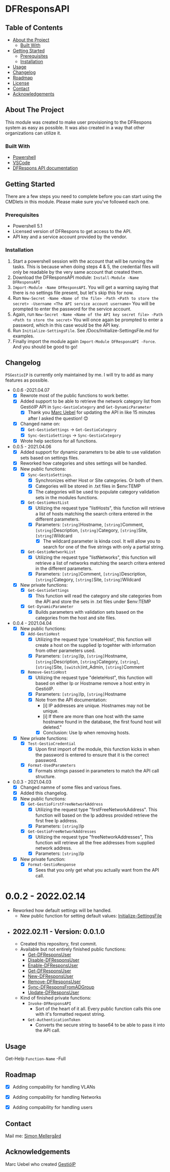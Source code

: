 # DFResponsAPI
<!-- TABLE OF CONTENTS -->
## Table of Contents

* [About the Project](#about-the-project)
    * [Built With](#built-with)
* [Getting Started](#getting-started)
    * [Prerequisites](#prerequisites)
    * [Installation](#installation)
* [Usage](#usage)
* [Changelog](#Changelog)
* [Roadmap](#roadmap)
* [License](#license)
* [Contact](#contact)
* [Acknowledgements](#acknowledgements)



<!-- ABOUT THE PROJECT -->
## About The Project
This module was created to make user provisioning to the DFRespons system as easy as possible.
It was also created in a way that other organizations can utilize it.

### Built With

* [Powershell](https://docs.microsoft.com/en-us/powershell/)
* [VSCode](https://code.visualstudio.com/)
* [DFRespons API documentation](https://docs.digitalfox.se/api/)



<!-- GETTING STARTED -->
## Getting Started
There are a few steps you need to complete before you can start using the CMDlets in this module.
Please make sure you've followed each one.

### Prerequisites

* Powershell 5.1
* Licensed version of DFRespons to get access to the API.
* API key and a service account provided by the vendor.

### Installation
1. Start a powershell session with the account that will be running the tasks. This is because when doing steps 4 & 5, the credential files will only be readable by the very same account that created them.
2. Download the DFResponsAPI module: `Install-Module -Name DFResponsAPI`
3. `Import-Module -Name DFResponsAPI`. You will get a warning saying that there is no settings file present, but let's skip this for now.
4. Run `New-Secret -Name <Name of the file> -Path <Path to store the secret> -Username <The API service account username>` You will be prompted to enter the password for the service account.
5. Again, run `New-Secret -Name <Name of the API key secret file> -Path <Path to store the secret>` You will once again be prompted to enter a password, which in this case would be the API key.
6. Run `Initialize-SettingsFile`. See /Docs/Initialize-SettingsFile.md for examples.
7. Finally import the module again `Import-Module DFResponsAPI -Force`. And you should be good to go!

## Changelog

`PSGestioIP` is currently only maintained by me. I will try to add as many features as possible.
- 0.0.6 -2021.04.07
  - [x] Rewrote most of the public functions to work better.
  - [x] Added support to be able to retrieve the network category list from GestióIP API in `Sync-GestioCategory` and `Get-DynamicParameter`
      - [x] Thank you [Marc Uebel](https://github.com/muebel) for updating the API in like 15 minutes after I asked the question! 😊
  - [x] Changed name on:
      - [x] `Get-GestioSettings` -> `Get-GestioCategory`
      - [x] `Sync-GestioSettings` -> `Sync-GestioCategory`
  - [x] Wrote help sections for all functions.
- 0.0.5 - 2021.04.06
  - [x] Added support for dynamic parameters to be able to use validation sets based on settings files.
  - [x] Reworked how categories and sites settings will be handled.
  - [x] New public functions:
      - [x] `Sync-GestioSettings`.
          - [x] Synchronizes either Host or Site categories. Or both of them.
          - [x] Categories will be stored in .txt files in $env:TEMP
          - [x] The categories will be used to populate category validation sets in the modules functions.
      - [x] `Get-GestioHostList`
          - [x] Utilizing the request type "listHosts", this function will retrieve a list of hosts matching the search critera entered in the different parameters.
          - [x] Parameters: `[string]`Hostname, `[string]`Comment, `[string]`Description, `[string]`Category, `[string]`Site, `[string]`Wildcard
              - [x] The wildcard parameter is kinda cool. It will allow you to search for one of the five strings with only a partial string.
      - [x] `Get-GestioNetworkList`
          - [x] Utilizing the request type "listNetworks", this function will retrieve a list of networks matching the search critera entered in the different parameters.
          - [x] Parameters: `[string]`Comment, `[string]`Description, `[string]`Category, `[string]`Site, `[string]`Wildcard
  - [x] New private functions:
      - [x] `Get-GestioSettings`
          - [x] This function will read the category and site categories from the API and store the sets in .txt files under $env:TEMP
      - [x] `Get-DynamicParameter`
          - [x] Builds parameters with validation sets based on the categories from the host and site files.
- 0.0.4 - 2021.04.04
  - [x] New public functions:
      - [x] `Add-GestioHost`
          - [x] Utilizing the request type 'createHost', this function will create a host on the supplied Ip togehter with information from other parameters used.
          - [x] Parameters: `[string]`Ip, `[string]`Hostname, `[string]`Description, `[string]`Category, `[string]`, `[string]`Site, `[switch]`int_Admin, `[string]`Comment
      - [x] `Remove-GestioHost`
          - [x] Utilizing the request type "deleteHost", this function will based on either Ip or Hostname remove a host entry in GestióIP.
          - [x] Parameters: `[string]`Ip, `[string]`Hostname
          - [x] Note from the API documentation: 
              - [i] IP addresses are unique. Hostnames may not be unique.
              - [i] If there are more than one host with the same hostname found in the database, the first found host will deleted."
              - [x] Conclusion: Use Ip when removing hosts.
  - [x] New private functions:
      - [x] `Test-GestioCredential`
          - [x] Upon first import of the module, this function kicks in when the password is entered to ensure that it is the correct password.
      - [x] `Format-UsedParameters`
          - [x] Formats strings passed in parameters to match the API call structure.
- 0.0.3 - 2021.04.03
  - [x] Changed namne of some files and various fixes.
  - [x] Added this changelog.
  - [x] New public functions:
      - [x] `Get-GestioFirstFreeNetworkAddress`
          - [x] Utilizing the request type "firstFreeNetworkAddress". This function will based on the Ip address provided retrieve the first free Ip address.
          - [x] Parameters: `[string]`Ip
      - [x] `Get-GestioFreeNetworkAddresses`
          - [x] Utilizing the request type "freeNetworkAddresses", This function will retrieve all the free addresses from supplied network address.
          - [x] Parameters: `[string]`Ip
  - [x] New private function:
      - [x] `Format-GestioResponse`
          - [x] Sees that you only get what you actually want from the API call.
# 0.0.2 - 2022.02.14
  - Reworked how default settings will be handled.
    - New public function for setting default values: [Initialize-SettingsFile](Docs/Initialize-SettingsFile.md)
- ## 2022.02.11 - Version: 0.0.1.0
  - Created this repository, first commit.
  - Available but not entirely finished public functions:
      - [Get-DFResponsUser](Docs/Get-DFResponsUser.md)
      - [Disable-DFResponsUser](Docs/Disable-DFResponsUser.md)
      - [Enable-DFResponsUser](Docs/Enable-DFResponsUser.md)
      - [Get-DFResponsUser](Docs/Get-DFResponsUser.md)
      - [New-DFResponsUser](Docs/New-DFResponsUser.md)
      - [Remove-DFResponsUser](Docs/Remove-DFResponsUser.md)
      - [Sync-DFResponsFromADGroup](Docs/Sync-DFResponsFromADGroup.md)
      - [Update-DFResponsUser](Docs/Update-DFResponsUser.md)
  - Kind of finished private functions:
      - `Invoke-DFResponsAPI`
        - Sort of the heart of it all. Every public function calls this one with it's formatted request string.
      - `Get-AuthenticationToken`
        - Converts the secure string to base64 to be able to pass it into the API call.

<!-- USAGE EXAMPLES -->
## Usage

Get-Help `Function-Name` -Full


<!-- ROADMAP -->
## Roadmap

 - [x] Adding compability for handling VLANs

 - [x] Adding compability for handling Networks

 - [x] Adding compability for handling users


<!-- CONTACT -->
## Contact

Mail me: [Simon Mellergård](mailto:simon.mellergardh@gmail.com)


<!-- ACKNOWLEDGEMENTS -->
## Acknowledgements
Marc Uebel who created [GestióIP](https://gestioip.net)